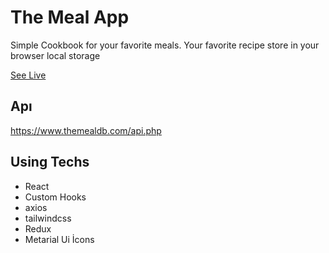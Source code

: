 # The Meal App

Simple Cookbook for your favorite meals.
Your favorite recipe store in your browser local storage

 [See Live](https://cook-book-batuhan.netlify.app)

## Apı

https://www.themealdb.com/api.php

## Using Techs

- React
- Custom Hooks
- axios
- tailwindcss
- Redux
- Metarial Ui İcons
